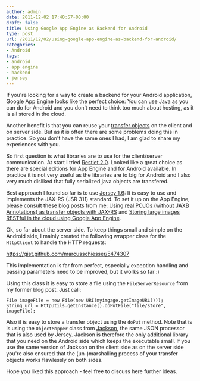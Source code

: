 ```yaml
---
author: admin
date: 2011-12-02 17:40:57+00:00
draft: false
title: Using Google App Engine as Backend for Android
type: post
url: /2011/12/02/using-google-app-engine-as-backend-for-android/
categories:
- Android
tags:
- android
- app engine
- backend
- jersey
---
```


If you're looking for a way to create a backend for your Android application, Google App Engine looks like the perfect choice: You can use Java as you can do for Android and you don't need to think too much about hosting, as it is all stored in the cloud. 

Another benefit is that you can reuse your [transfer objects](http://java.sun.com/blueprints/patterns/TransferObject.html) on the client and on server side. But as it is often there are some problems doing this in practice. So you don't have the same ones I had, I am glad to share my experiences with you.

So first question is what libraries are to use for the client/server communication. At start I tried [Restlet 2.0](http://www.restlet.org). Looked like a great choice as there are special editions for App Engine and for Android available. In practice it is not very useful as the libraries are to big for Android and I also very much disliked that fully serialized java objects are transfered.

Best approach I found so far is to use [Jersey 1.6](http://jersey.java.net/): It is easy to use and implements the JAX-RS (JSR 311) standard. To set it up on the App Engine, please consult these blog posts from me: [Using real POJOs (without JAXB Annotations) as transfer objects with JAX-RS](/2011/12/using-real-pojos-without-jaxb-annotations-as-transfer-objects-with-jax-rs/) and [Storing large images RESTful in the cloud using Google App Engine](/2011/12/storing-large-images-restful-in-the-cloud-using-google-app-engine/).

Ok, so far about the server side. To keep things small and simple on the Android side, I mainly created the following wrapper class for the `HttpClient` to handle the HTTP requests:

https://gist.github.com/marcusschiesser/5474307

This implementation is far from perfect, especially exception handling and passing parameters need to be improved, but it works so far :)

Using this class it is easy to store a file using the `FileServerResource` from my former blog post. Just call:


    
    
    File imageFile = new File(new URI(myimgage.getImageURL()));
    String url = HttpUtils.getInstance().doPutFile("file/store", imageFile);
    



Also it is easy to store a transfer object using the `doPut` method. Note that is is using the `ObjectMapper` class from [Jackson](http://jackson.codehaus.org/), the same JSON processor that is also used by Jersey.
Jackson is therefore the only additional library that you need on the Android side which keeps the executable small. If you use the same version of Jackson on the client side as on the server side you're also ensured that the (un-)marshalling process of your transfer objects works flawlessly on both sides.

Hope you liked this approach - feel free to discuss here further ideas.
